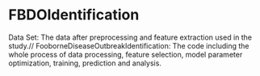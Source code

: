 # FBDOIdentification
Data Set: The data after preprocessing and feature extraction used in the study.//
FooborneDiseaseOutbreakIdentification: The code including the whole process of data processing, feature selection, model parameter optimization, training, prediction and analysis.
